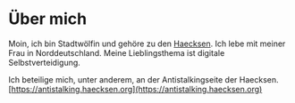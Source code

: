 # Über mich

Moin, ich bin Stadtwölfin und gehöre zu den [Haecksen](https://www.haecksen.org/wer-sind-die-haecksen/).
Ich lebe mit meiner Frau in Norddeutschland. Meine Lieblingsthema ist digitale Selbstverteidigung.

Ich beteilige mich, unter anderem, an der Antistalkingseite der Haecksen.
[https://antistalking.haecksen.org](https://antistalking.haecksen.org)
